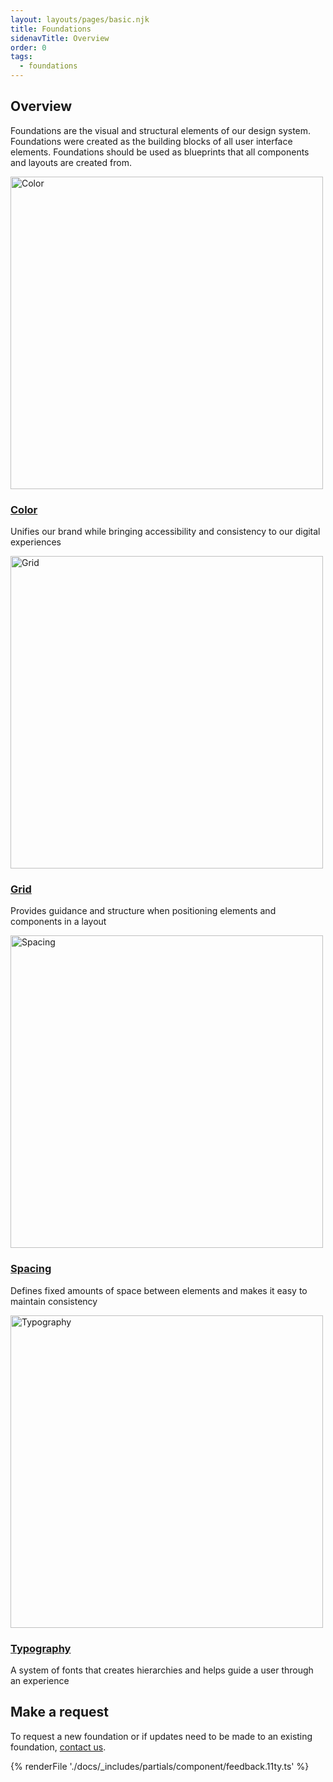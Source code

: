 ```yaml
---
layout: layouts/pages/basic.njk
title: Foundations
sidenavTitle: Overview
order: 0
tags:
  - foundations
---
```


<link rel="stylesheet"
      href="/assets/packages/@rhds/elements/elements/rh-tile/rh-tile-lightdom.css"
      data-helmet>

<script type="module" data-helmet>
  import '@rhds/elements/rh-tile/rh-tile.js';
</script>

<style data-helmet>
  rh-tile img[slot="image"] {
    height: auto;
  }
</style>

<section aria-labelledby="overview">

## Overview

Foundations are the visual and structural elements of our design system.
Foundations were created as the building blocks of all user interface elements.
Foundations should be used as blueprints that all components and layouts are
created from.

  <div class="grid sm-two-columns">
    <rh-tile>
      <img alt="Color"
           src="color.svg"
           slot="image"
           width="500"
           height="150">
      <h3 slot="headline"><a href="../foundations/color">Color</a></h3>
      <p>Unifies our brand while bringing accessibility and consistency to our digital experiences</p>
    </rh-tile>
    <rh-tile>
      <img alt="Grid"
           src="grid.svg"
           slot="image"
           width="500"
           height="150">
      <h3 slot="headline"><a href="../foundations/grid">Grid</a></h3>
      <p>Provides guidance and structure when positioning elements and components in a layout</p>
    </rh-tile>
    <rh-tile>
      <img alt="Spacing"
           src="spacing.svg"
           slot="image"
           width="500"
           height="150">
      <h3 slot="headline"><a href="../foundations/spacing">Spacing</a></h3>
      <p>Defines fixed amounts of space between elements and makes it easy to maintain consistency</p>
    </rh-tile>
    <rh-tile>
      <img alt="Typography"
           src="typography.svg"
           slot="image"
           width="500"
           height="150">
      <h3 slot="headline"><a href="../foundations/typography">Typography</a></h3>
      <p>A system of fonts that creates hierarchies and helps guide a user through an experience</p>
    </rh-tile>
  </div>
</section>

## Make a request

To request a new foundation or if updates need to be made to an existing
foundation, [contact us](mailto:digital-design-system@redhat.com).

{% renderFile './docs/_includes/partials/component/feedback.11ty.ts' %}
